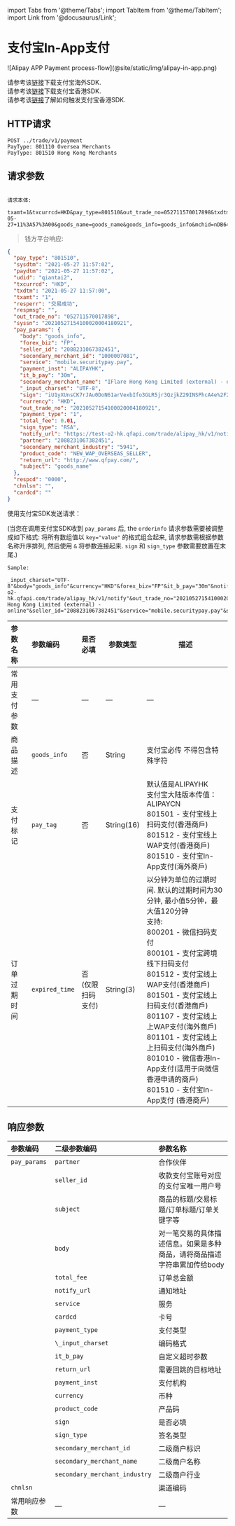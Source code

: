 import Tabs from '@theme/Tabs';
import TabItem from '@theme/TabItem';
import Link from '@docusaurus/Link';

# 支付宝In-App支付

<Link to="/img/alipay-in-app.png" target="_blank">![Alipay APP Payment process-flow](@site/static/img/alipay-in-app.png)</Link>

请参考该[链接](https://global.alipay.com./ac/app/client_integration)下载支付宝海外SDK. <br/>
请参考该[链接](https://global.alipay.com./ac/app_hk/download)下载支付宝香港SDK. <br/>
请参考该[链接](https://global.alipay.com./ac/hkapi/securitypay_pay)了解如何触发支付宝香港SDK.

## HTTP请求

`POST ../trade/v1/payment` <br/>
`PayType: 801110 Oversea Merchants` <br/>
`PayType: 801510 Hong Kong Merchants`

## 请求参数

```plaintext

请求本体:

txamt=1&txcurrcd=HKD&pay_type=801510&out_trade_no=052711570017898&txdtm=2021-05-27+11%3A57%3A00&goods_name=goods_name&goods_info=goods_info&mchid=nDB64h9qJ1An&trade_name=trade_name&goods_detail=goods_detail&return_url=http%3A%2F%2Fwww.qfpay.com%2F&pay_tag=ALIPAYHK&seller_id=testoverseas9191%40alipay.com

```

> 钱方平台响应:

```json
{
  "pay_type": "801510",
  "sysdtm": "2021-05-27 11:57:02",
  "paydtm": "2021-05-27 11:57:02",
  "udid": "qiantai2",
  "txcurrcd": "HKD",
  "txdtm": "2021-05-27 11:57:00",
  "txamt": "1",
  "resperr": "交易成功",
  "respmsg": "",
  "out_trade_no": "052711570017898",
  "syssn": "20210527154100020004180921",
  "pay_params": {
    "body": "goods_info",
    "forex_biz": "FP",
    "seller_id": "2088231067382451",
    "secondary_merchant_id": "1000007081",
    "service": "mobile.securitypay.pay",
    "payment_inst": "ALIPAYHK",
    "it_b_pay": "30m",
    "secondary_merchant_name": "IFlare Hong Kong Limited (external) - online",
    "_input_charset": "UTF-8",
    "sign": "iU1yXUnsCK7rJAu0DoN61arVexbIfo3GLR5jr3QzjkZ29INSPhcA4e%2F2%2BdPrsf5huzQAkxVKP0CTfvaGPMYqNkxmhoaJWUH0ZhgYDgKugMvtweBvRqOX2W0h3A%2F%2FIdJuxeyOAuh7bHiuazSB3ZH%2BEQwRGP%2Bkk8Jpha930gHwPtw%3D",
    "currency": "HKD",
    "out_trade_no": "20210527154100020004180921",
    "payment_type": "1",
    "total_fee": 0.01,
    "sign_type": "RSA",
    "notify_url": "https://test-o2-hk.qfapi.com/trade/alipay_hk/v1/notify",
    "partner": "2088231067382451",
    "secondary_merchant_industry": "5941",
    "product_code": "NEW_WAP_OVERSEAS_SELLER",
    "return_url": "http://www.qfpay.com/",
    "subject": "goods_name"
  },
  "respcd": "0000",
  "chnlsn": "",
  "cardcd": ""
}
```

使用支付宝SDK发送请求：

(当您在调用支付宝SDK收到 `pay_params` 后, the `orderinfo` 请求参数需要被调整成如下格式:
将所有数组值以 `key="value"` 的格式组合起来, 请求参数需根据参数名称升序排列, 然后使用 `&` 将参数连接起来.
`sign` 和 `sign_type` 参数需要放置在末尾.)

```plaintext
Sample:

_input_charset="UTF-8"&body="goods_info"&currency="HKD"&forex_biz="FP"&it_b_pay="30m"&notify_url="https://test-o2-hk.qfapi.com/trade/alipay_hk/v1/notify"&out_trade_no="20210527154100020004180921"&partner="2088231067382451"&payment_inst="ALIPAYHK"&payment_type="1"&product_code="NEW_WAP_OVERSEAS_SELLER"&return_url="http://www.qfpay.com/"&secondary_merchant_id="1000007081"&secondary_merchant_industry="5941"&secondary_merchant_name="IFlare Hong Kong Limited (external) - online"&seller_id="2088231067382451"&service="mobile.securitypay.pay"&subject="goods_name"&total_fee="0.01"&sign="iU1yXUnsCK7rJAu0DoN61arVexbIfo3GLR5jr3QzjkZ29INSPhcA4e%2F2%2BdPrsf5huzQAkxVKP0CTfvaGPMYqNkxmhoaJWUH0ZhgYDgKugMvtweBvRqOX2W0h3A%2F%2FIdJuxeyOAuh7bHiuazSB3ZH%2BEQwRGP%2Bkk8Jpha930gHwPtw%3D"&sign_type="RSA"

```

|参数名称 | 参数编码  |是否必填 | 参数类型 | 描述 |
|:----    |:---|:----- |-----   |----   |
|常用支付参数    |—|— |—   |—   |
|商品描述    |`goods_info`|否 | String  | 支付宝必传 不得包含特殊字符   |
|支付标记    |`pay_tag`|否 | String(16)  | 默认值是ALIPAYHK<br/>支付宝大陆版本传值：ALIPAYCN<br/>801501 - 支付宝线上扫码支付(香港商戶)<br/>801512 - 支付宝线上WAP支付(香港商戶)<br/>801510 - 支付宝In-App支付(海外商戶) |
订单过期时间 | `expired_time` | 否<br/> (仅限扫码支付) | String(3)  | 以分钟为单位的过期时间. 默认的过期时间为30分钟, 最小值5分钟，最大值120分钟<br/> 支持: <br/>800201 - 微信扫码支付<br/>800101 - 支付宝跨境线下扫码支付 <br/>801512 - 支付宝线上WAP支付(香港商戶)<br/>801501 - 支付宝线上扫码支付(香港商戶)<br/>801107 -  支付宝线上上WAP支付(海外商戶)<br/>801101 - 支付宝线上上扫码支付(海外商戶)<br/>801010 - 微信香港In-App支付(适用于向微信香港申请的商戶) <br/>801510 - 支付宝In-App支付 (香港商戶)

## 响应参数

|参数编码 | 二级参数编码  | 参数名称 |
|:----    |:---|:----- |
| `pay_params` | `partner`                      | 合作伙伴 |
|              | `seller_id`                    | 收款支付宝账号对应的支付宝唯一用户号 |
|              | `subject`                      | 商品的标题/交易标题/订单标题/订单关键字等 |
|              | `body`                         | 对一笔交易的具体描述信息。如果是多种商品，请将商品描述字符串累加传给body |
|              | `total_fee`                    | 订单总金额  |
|              | `notify_url`                   | 通知地址 |
|              | `service`                      | 服务 |
|              | `cardcd`                       | 卡号  |
|              | `payment_type`                 | 支付类型 |
|              | `\_input_charset`              | 编码格式 |
|              | `it_b_pay`                     | 自定义超时参数  |
|              | `return_url`                   | 需要回跳的目标地址 |
|              | `payment_inst`                 | 支付机构 |
|              | `currency`                     | 币种 |
|              | `product_code`                 | 产品码 |
|              | `sign`                         | 是否必填 |
|              | `sign_type`                    | 签名类型 |
|              | `secondary_merchant_id`        | 二级商户标识 |
|              | `secondary_merchant_name`      | 二级商户名称 |
|              | `secondary_merchant_industry`  | 二级商户行业 |
| `chnlsn`     |                                | 渠道编码 |
| 常用响应参数   | —                              | — |
